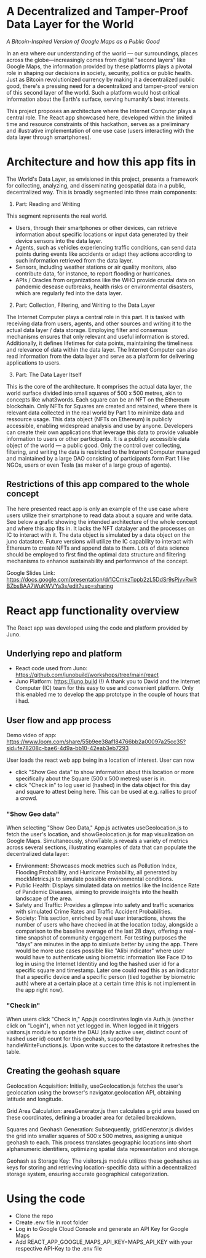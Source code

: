# A Decentralized and Tamper-Proof Data Layer for the World

*A Bitcoin-Inspired Version of Google Maps as a Public Good*

In an era where our understanding of the world — our surroundings, places across the globe—increasingly comes from digital "second layers" like Google Maps, the information provided by these platforms plays a pivotal role in shaping our decisions in society, security, politics or public health. Just as Bitcoin revolutionized currency by making it a decentralized public good, there's a pressing need for a decentralized and tamper-proof version of this second layer of the world. Such a platform would host critical information about the Earth's surface, serving humanity's best interests.

This project proposes an architecture where the Internet Computer plays a central role. The React app showcased here, developed within the limited time and resource constraints of this hackathon, serves as a preliminary and illustrative implementation of one use case (users interacting with the data layer through smartphones).

# Architecture and how this app fits in

The World's Data Layer, as envisioned in this project, presents a framework for collecting, analyzing, and disseminating geospatial data in a public, decentralized way. This is broadly segmented into three main components:


1. Part: Reading and Writing

This segment represents the real world. 
- Users, through their smartphones or other devices, can retrieve information about specific locations or input data generated by their device sensors into the data layer.
- Agents, such as vehicles experiencing traffic conditions, can send data points during events like accidents or adapt they actions according to such information retrieved from the data layer.
- Sensors, including weather stations or air quality monitors, also contribute data, for instance, to report flooding or hurricanes.
- APIs / Oracles from organizations like the WHO provide crucial data on pandemic desease outbreaks, health risks or environmental disasters, which are regularly fed into the data layer.

2. Part: Collection, Filtering, and Writing to the Data Layer
   
The Internet Computer plays a central role in this part. It is tasked with receiving data from users, agents, and other sources and writing it to the actual data layer / data storage. Employing filter and consensus mechanisms ensures that only relevant and useful information is stored. Additionally, it defines lifetimes for data points, maintaining the timeliness and relevance of data within the data layer. The Internet Computer can also read information from the data layer and serve as a platform for delivering applications to users.

3. Part: The Data Layer Itself
   
This is the core of the architecture. It comprises the actual data layer, the world surface divided into small squares of 500 x 500 metres, akin to concepts like what3words. Each square can be an NFT on the Ethereum blockchain. Only NFTs for Squares are created and retained, where there is relevant data collected in the real world by Part 1 to minimize data and ressource usage. This data object (NFTs on Ethereum) is publicly accessible, enabling widespread analysis and use by anyone. Developers can create their own applications that leverage this data to provide valuable information to users or other participants. It is a publicly accessible data object of the world — a public good. Only the control over collecting, filtering, and writing the data is restricted to the Internet Computer managed and maintained by a large DAO consisting of participants form Part 1 like NGOs, users or even Tesla (as maker of a large group of agents).


## Restrictions of this app compared to the whole concept
The here presented react app is only an example of the use case where users utilize their smartphone to read data about a square and write data. See below a grafic showing the intended architecture of the whole concept and where this app fits in. It lacks the NFT datalayer and the processes on IC to interact with it. The data object is simulated by a data object on the juno datastore. Future versions will utilize the IC capability to interact with Ethereum to create NFTs and append data to them. Lots of data science should be employed to first find the optimal data structure and filtering mechanisms to enhance sustainability and performance of the concept.

Google Slides Link: https://docs.google.com/presentation/d/1CCmkzTppb2zL5DdSr9sPjyvRwRBZbsBAA7WuKWVYa3s/edit?usp=sharing


# React app functionality overview

The React app was developed using the code and platform provided by Juno.

## Underlying repo and platform
- React code used from Juno: https://github.com/junobuild/workshops/tree/main/react
- Juno Platform: https://juno.build
(!) A thank you to David and the Internet Computer (IC) team for this easy to use and convenient platform. Only this enabled me to develop the app prototype in the couple of hours that i had.

## User flow and app process

Demo video of app: https://www.loom.com/share/55b9ee38af184766bb2a00097a25cc35?sid=fe78208c-bae6-4d9a-bb10-42eab3eb7293 

User loads the react web app being in a location of interest. User can now 
- click "Show Geo data" to show information about this location or more specifically about the Square (500 x 500 metres) user is in.
- click "Check in" to log user id (hashed) in the data object for this day and square to attest being here. This can be used at e.g. rallies to proof a crowd.

### "Show Geo data"
When selecting "Show Geo Data," App.js activates useGeolocation.js to fetch the user's location, and showGeolocation.js for map visualization on Google Maps. Simultaneously, showTable.js reveals a variety of metrics across several sections, illustrating examples of data that can populate the decentralized data layer:

- Environment: Showcases mock metrics such as Pollution Index, Flooding Probability, and Hurricane Probability, all generated by mockMetrics.js to simulate possible environmental conditions.
- Public Health: Displays simulated data on metrics like the Incidence Rate of Pandemic Diseases, aiming to provide insights into the health landscape of the area.
- Safety and Traffic: Provides a glimpse into safety and traffic scenarios with simulated Crime Rates and Traffic Accident Probabilities.
- Society: This section, enriched by real user interactions, shows the number of users who have checked in at the location today, alongside a comparison to the baseline average of the last 28 days, offering a real-time snapshot of community engagement. For testing purposes the "days" are minutes in the app to simluate better by using the app. There would be more use cases possible like "Alibi indicator" where user would have to authenticate using biometric information like Face ID to log in using the Internet Identitiy and log the hashed user id for a specific square and timestamp. Later one could read this as an indicator that a specific device and a specific person (tied together by biometric auth) where at a certain place at a certain time (this is not implement in the app right now). 

### "Check in"
When users click "Check in," App.js coordinates login via Auth.js (another click on "Login"), when not yet logged in. When logged in it triggers visitors.js module to update the DAU (daily active user, distinct count of hashed user id) count for this geohash, supported by handleWriteFunctions.js. Upon write succes to the datastore it refreshes the table.

## Creating the geohash square

Geolocation Acquisition: Initially, useGeolocation.js fetches the user's geolocation using the browser's navigator.geolocation API, obtaining latitude and longitude.

Grid Area Calculation: areaGenerator.js then calculates a grid area based on these coordinates, defining a broader area for detailed breakdown.

Squares and Geohash Generation: Subsequently, gridGenerator.js divides the grid into smaller squares of 500 x 500 metres, assigning a unique geohash to each. This process translates geographic locations into short alphanumeric identifiers, optimizing spatial data representation and storage.

Geohash as Storage Key: The visitors.js module utilizes these geohashes as keys for storing and retrieving location-specific data within a decentralized storage system, ensuring accurate geographical categorization.


# Using the code

- Clone the repo
- Create .env file in root folder
- Log in to Google Cloud Console and generate an API Key for Google Maps
- Add REACT_APP_GOOGLE_MAPS_API_KEY=MAPS_API_KEY with your respective API-Key to the .env file
